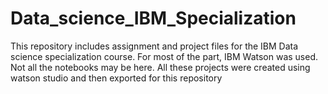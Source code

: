 # Data_science_IBM_Specialization
This repository includes assignment and project files for the IBM Data science specialization course. For most of the part, IBM Watson was used. Not all the notebooks may be here.
All these projects were created using watson studio and then exported for this repository
